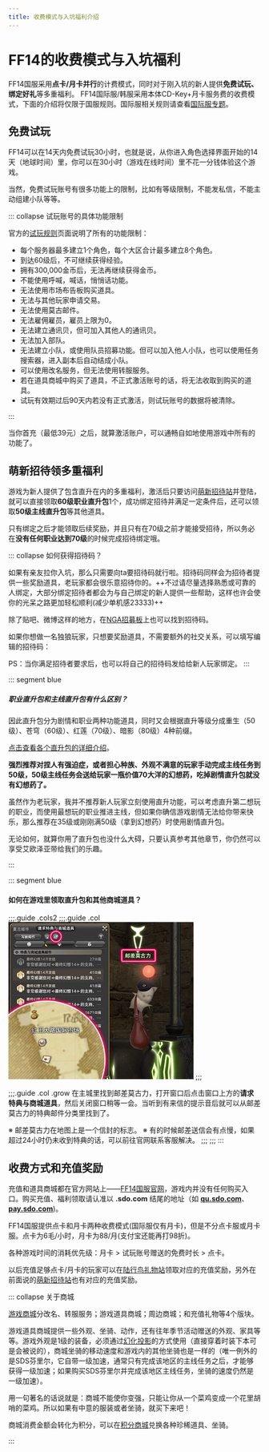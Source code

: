 ```yaml
---
title: 收费模式与入坑福利介绍
---
```


# FF14的收费模式与入坑福利

FF14国服采用**点卡/月卡并行**的计费模式，同时对于刚入坑的新人提供**免费试玩、绑定好礼**等多重福利。
FF14国际服/韩服采用本体CD-Key+月卡服务费的收费模式，下面的介绍将仅限于国服规则。国际服相关规则请查看[国际服专题](/basic/international.md)。

## 免费试玩

FF14可以在14天内免费试玩30小时，也就是说，从你进入角色选择界面开始的14天（地球时间）里，你可以在30小时（游戏在线时间）里不花一分钱体验这个游戏。

当然，免费试玩账号有很多功能上的限制，比如有等级限制，不能发私信，不能主动组建小队等等。

::: collapse 试玩账号的具体功能限制

官方的[试玩规则](https://actff1.web.sdo.com/project/150714free/)页面说明了所有的功能限制：

* 每个服务器最多建立1个角色，每个大区合计最多建立8个角色。
* 到达60级后，不可继续获得经验。
* 拥有300,000金币后，无法再继续获得金币。
* 不能使用呼喊，喊话，悄悄话功能。
* 无法使用市场布告板购买道具。
* 无法与其他玩家申请交易。
* 无法使用莫古邮件。
* 无法雇佣雇员，雇员上限为0。
* 无法建立通讯贝，但可加入其他人的通讯贝。
* 无法加入部队。
* 无法建立小队，或使用队员招募功能。但可以加入他人小队，也可以使用任务搜索器，进入副本后自动结成小队。
* 可以使用改名服务，但无法使用转服服务。
* 若在道具商城中购买了道具，不正式激活账号的话，将无法收取到购买的道具。
* 试玩有效期过后90天内若没有正式激活，则试玩账号的数据将被清除。

:::

当你首充（最低39元）之后，就算激活账户，可以通畅自如地使用游戏中所有的功能了。

## 萌新招待领多重福利

游戏为新人提供了包含直升在内的多重福利，激活后只要访问[萌新招待站](https://actff1.web.sdo.com/20190315Zhaodai/index.html#/bnot)并登陆，就可以直接领取**60级职业直升包**1个，成功绑定招待并满足一定条件后，还可以领取**50级主线直升包**等其他道具。

只有绑定之后才能领取后续奖励，并且只有在70级之前才能接受招待，所以务必在**没有任何职业达到70级**的时候完成招待绑定哦。

::: collapse 如何获得招待码？

如果有亲友拉你入坑，那么只需要向ta要招待码就行啦。招待码同样会为招待者提供一些奖励道具，老玩家都会很乐意招待你的。++不过请尽量选择熟悉或可靠的人绑定，大部分绑定招待者都会为与自己绑定的新人提供一些帮助，这样也许会使你的光呆之路更加轻松顺利(减少单机感23333)++

除了贴吧、微博这样的地方，在[NGA招募板](https://nga.178.com/read.php?tid=24410700)上也可以找到招待码。

如果你想做一名独狼玩家，只想要奖励道具，不需要额外的社交关系，可以填写编辑的招待码：<ZhaoDai />

PS：当你满足招待者要求后，也可以将自己的招待码发给给新人玩家绑定。
:::

::: segment blue

##### 职业直升包和主线直升包有什么区别？

<IncludePage file="_includes/basic/level.md" />

因此直升包分为剧情和职业两种功能道具，同时又会根据直升等级分成重生（50级）、苍穹（60级）、红莲（70级）、暗影（80级）4种前缀。

[点击查看各个直升包的详细介绍](https://actff1.web.sdo.com/project/20190918adventure/index.html)。

**强烈推荐对捏人有强迫症，或者担心种族、外观不满意的玩家手动完成主线任务到50级，50级主线任务会送给玩家一瓶价值70大洋的幻想药，吃掉剧情直升包就没有幻想药了。**

虽然作为老玩家，我并不推荐新人玩家立刻使用直升功能，可以考虑直升第二想玩的职业，而使用最想玩的职业推进主线，但如果你确信游戏剧情无法给你带来快乐，那么推荐在35级或刚刚满50级（拿到幻想药）时使用剧情直升包。

无论如何，就算你用了直升包也没什么大碍，只要认真参考其他章节，你仍然可以享受艾欧泽亚带给我们的乐趣。

:::

::: segment blue

#### 如何在游戏里领取直升包和其他商城道具？

;;;.guide .cols2
;;;.guide .col
![](./pay.assets/deliverymoogle.jpg)
;;;

;;;.guide .col .grow
在主城里找到邮差莫古力，打开窗口后点击窗口上方的**请求特典与商城道具**，然后关闭窗口稍等一会。当听到有来信的提示音后就可以从邮差莫古力的特典邮件分类里找到了。

※ 邮差莫古力在地图上是一个信封的标志。
※ 有的时候邮差送信会有点慢，如果超过24小时仍未收到特典的话，可以前往官网联系客服解决。
;;;
;;;
:::

## 收费方式和充值奖励

充值和道具商城都在官方网站上——[FF14国服官网](https://ff.web.sdo.com)，游戏内并没有任何购买入口。购买充值、福利领取请认准以 **.sdo.com** 结尾的地址（如 **[qu.sdo.com](https://qu.sdo.com/)**、**[pay.sdo.com](https://pay.sdo.com/)**)。

FF14国服提供点卡和月卡两种收费模式(国际服仅有月卡)，但是不分点卡服或月卡服。点卡为6毛/小时，月卡为88/月(支付宝还能再打98折)。

各种游戏时间的消耗优先级：月卡 > 试玩账号赠送的免费时长 > 点卡。

以后充值足够点卡/月卡的玩家可以在[陆行鸟礼物站](https://ffpay.sdo.com/DepositActivity/index.htm)领取对应的充值奖励，另外在前面说的[萌新招待站](https://actff1.web.sdo.com/20190315Zhaodai/index.html#/bnot)也有对应的充值奖励。

::: collapse 关于商城

[游戏商城](https://ff.web.sdo.com/web8/index.html#/shop)分改名、转服服务；游戏道具商城；周边商城；和充值礼物等4个版块。

游戏道具商城提供一些外观、坐骑、动作，还有往年季节活动赠送的外观、家具等等。游戏外观是1级的装备，必须通过[幻化投影](/basic/equip.md#装备染色、投影)的方式使用（直接穿着时装下本可是会被说的），商城坐骑的移动速度和游戏内的其他坐骑也是一样的（唯一例外的是SDS芬里尔，它自带一级加速，通常只有完成该地区的主线任务之后，才能够获得一级加速；如果购买SDS芬里尔并完成该地区主线任务，坐骑的速度仍然是一级加速）。

用一句著名的话说就是：商城不能使你变强，只能让你从一个菜鸡变成一个花里胡哨的菜鸡。所以如果有中意的服装或者坐骑，就买下来吧！

商城消费金额会转化为积分，可以在[积分商城](https://actff1.web.sdo.com/20180707jifen/#/home)兑换各种珍稀道具、坐骑。

:::

